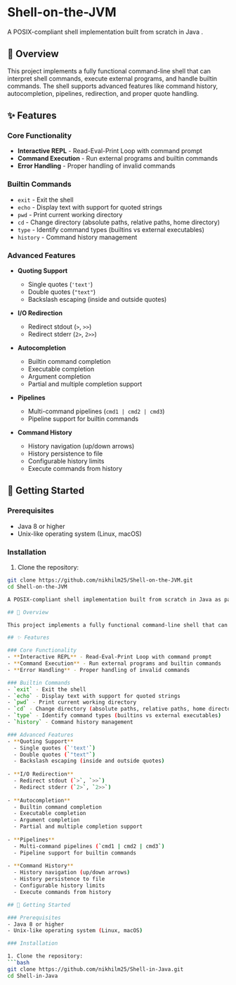 # Shell-on-the-JVM

A POSIX-compliant shell implementation built from scratch in Java .

## 🎯 Overview

This project implements a fully functional command-line shell that can interpret shell commands, execute external programs, and handle builtin commands. The shell supports advanced features like command history, autocompletion, pipelines, redirection, and proper quote handling.

## ✨ Features

### Core Functionality
- **Interactive REPL** - Read-Eval-Print Loop with command prompt
- **Command Execution** - Run external programs and builtin commands
- **Error Handling** - Proper handling of invalid commands

### Builtin Commands
- `exit` - Exit the shell
- `echo` - Display text with support for quoted strings
- `pwd` - Print current working directory
- `cd` - Change directory (absolute paths, relative paths, home directory)
- `type` - Identify command types (builtins vs external executables)
- `history` - Command history management

### Advanced Features
- **Quoting Support**
  - Single quotes (`'text'`)
  - Double quotes (`"text"`)
  - Backslash escaping (inside and outside quotes)
  
- **I/O Redirection**
  - Redirect stdout (`>`, `>>`)
  - Redirect stderr (`2>`, `2>>`)
  
- **Autocompletion**
  - Builtin command completion
  - Executable completion
  - Argument completion
  - Partial and multiple completion support
  
- **Pipelines**
  - Multi-command pipelines (`cmd1 | cmd2 | cmd3`)
  - Pipeline support for builtin commands
  
- **Command History**
  - History navigation (up/down arrows)
  - History persistence to file
  - Configurable history limits
  - Execute commands from history

## 🚀 Getting Started

### Prerequisites
- Java 8 or higher
- Unix-like operating system (Linux, macOS)

### Installation

1. Clone the repository:
```bash
git clone https://github.com/nikhilm25/Shell-on-the-JVM.git
cd Shell-on-the-JVM

A POSIX-compliant shell implementation built from scratch in Java as part of the [CodeCrafters "Build your own Shell" challenge](https://codecrafters.io/challenges/shell).

## 🎯 Overview

This project implements a fully functional command-line shell that can interpret shell commands, execute external programs, and handle builtin commands. The shell supports advanced features like command history, autocompletion, pipelines, redirection, and proper quote handling.

## ✨ Features

### Core Functionality
- **Interactive REPL** - Read-Eval-Print Loop with command prompt
- **Command Execution** - Run external programs and builtin commands
- **Error Handling** - Proper handling of invalid commands

### Builtin Commands
- `exit` - Exit the shell
- `echo` - Display text with support for quoted strings
- `pwd` - Print current working directory
- `cd` - Change directory (absolute paths, relative paths, home directory)
- `type` - Identify command types (builtins vs external executables)
- `history` - Command history management

### Advanced Features
- **Quoting Support**
  - Single quotes (`'text'`)
  - Double quotes (`"text"`)
  - Backslash escaping (inside and outside quotes)
  
- **I/O Redirection**
  - Redirect stdout (`>`, `>>`)
  - Redirect stderr (`2>`, `2>>`)
  
- **Autocompletion**
  - Builtin command completion
  - Executable completion
  - Argument completion
  - Partial and multiple completion support
  
- **Pipelines**
  - Multi-command pipelines (`cmd1 | cmd2 | cmd3`)
  - Pipeline support for builtin commands
  
- **Command History**
  - History navigation (up/down arrows)
  - History persistence to file
  - Configurable history limits
  - Execute commands from history

## 🚀 Getting Started

### Prerequisites
- Java 8 or higher
- Unix-like operating system (Linux, macOS)

### Installation

1. Clone the repository:
```bash
git clone https://github.com/nikhilm25/Shell-in-Java.git
cd Shell-in-Java
